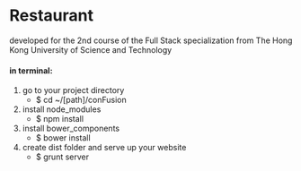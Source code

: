 # Restaurant
developed for the 2nd course of the Full Stack specialization from The Hong Kong University of Science and Technology

<h4>in terminal:</h4>

<ol>
<li>go to your project directory
  <ul>
    <li>$ cd ~/[path]/conFusion</li>
  </ul>
</li>
<li>install node_modules
  <ul>
    <li>$ npm install</li>
  </ul>
</li>
<li>install bower_components
  <ul>
    <li>$ bower install</li>
  </ul>
</li>
<li>create dist folder and serve up your website
  <ul>
    <li>$ grunt server</li>
  </ul>
</li>
</ol>
